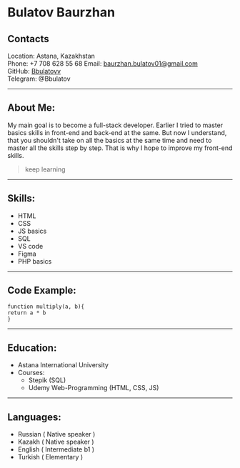 # Bulatov Baurzhan



## Contacts 
Location: Astana, Kazakhstan   
Phone: +7 708 628 55 68 
Email: <baurzhan.bulatov01@gmail.com>   
GitHub: [Bbulatovv](https://github.com/Bbulatov)  
Telegram: @Bbulatov

---

## About Me:
My main goal is to become a full-stack developer. Earlier I tried to master basics skills in front-end and back-end at the same. But now I understand, that you shouldn't take on all the basics at the same time and need to master all the skills step by step. That is why I hope to improve my front-end skills. 

> keep learning

--- 

## Skills:

 - HTML
 - CSS
 - JS basics
 - SQL
 - VS code
 - Figma
 - PHP basics


 
---


## Code Example:
    function multiply(a, b){
    return a * b
    }

---

## Education: 
- Astana International University
- Courses:
    - Stepik (SQL)
    - Udemy Web-Programming (HTML, CSS, JS)

---

## Languages: 
- Russian ( Native speaker )
- Kazakh ( Native speaker )
- English ( Intermediate b1 )
- Turkish ( Elementary )
